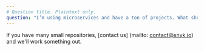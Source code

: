 ```yaml
---
# Question title. Plaintext only.
question: "I’m using microservices and have a ton of projects. What should I do?"
---
```


If you have many small repositories, [contact us] (mailto: contact@snyk.io) and we'll work something out.
